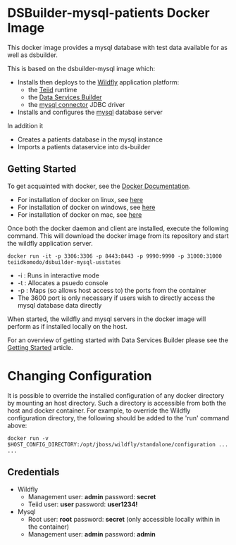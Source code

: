 # DSBuilder-mysql-patients Docker Image

This docker image provides a mysql database with test data available for as well as dsbuilder.

This is based on the dsbuilder-mysql image which:
* Installs then deploys to the [Wildfly](http://wildfly.org) application platform:
  * the [Teiid](http://teiid.jboss.org) runtime
  * the [Data Services Builder](http://teiiddesigner.jboss.org/ds_builder_summary.html)
  * the [mysql connector](https://dev.mysql.com/downloads/connector/j/) JDBC driver
* Installs and configures the [mysql](https://dev.mysql.com) database server

In addition it
* Creates a patients database in the mysql instance
* Imports a patients dataservice into ds-builder

## Getting Started

To get acquainted with docker, see the [Docker Documentation](https://docs.docker.com).

* For installation of docker on linux, see [here](https://docs.docker.com/engine/installation/linux/)
* For installation of docker on windows, see [here](https://docs.docker.com/engine/installation/windows/)
* For installation of docker on mac, see [here](https://docs.docker.com/engine/installation/mac/)

Once both the docker daemon and client are installed, execute the following command. This will download the docker image from its repository and start the wildfly application server.

    docker run -it -p 3306:3306 -p 8443:8443 -p 9990:9990 -p 31000:31000 teiidkomodo/dsbuilder-mysql-usstates

* -i : Runs in interactive mode
* -t : Allocates a psuedo console
* -p : Maps (so allows host access to) the ports from the container
* The 3600 port is only necessary if users wish to directly access the mysql database data directly

When started, the wildfly and mysql servers in the docker image will perform as if installed locally on the host.

For an overview of getting started with Data Services Builder please see the [Getting Started](https://developer.jboss.org/wiki/GettingStartedWithDataServicesBuilder) article.

# Changing Configuration

It is possible to override the installed configuration of any docker directory by mounting an host directory. Such a directory is accessible from both the host and docker container. For example, to override the Wildfly configuration directory, the following should be added to the 'run' command above:

    docker run -v $HOST_CONFIG_DIRECTORY:/opt/jboss/wildfly/standalone/configuration ... ...

## Credentials

* Wildfly
  * Management user:    __admin__   password: __secret__
  * Teiid      user:    __user__    password: __user1234!__
* Mysql
  * Root user:          __root__    password: __secret__ (only accessible locally within in the container)
  * Management user:    __admin__   password: __admin__
